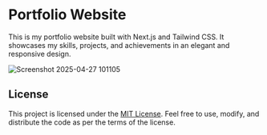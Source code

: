 # Portfolio Website

This is my portfolio website built with Next.js and Tailwind CSS. It showcases my skills, projects, and achievements in an elegant and responsive design.


![Screenshot 2025-04-27 101105](https://github.com/user-attachments/assets/c6cc0aa8-d776-44d7-9d1e-1ed5f1d10d88)


## License

This project is licensed under the [MIT License](https://opensource.org/licenses/MIT). Feel free to use, modify, and distribute the code as per the terms of the license.

